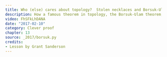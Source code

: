 ```yaml
---
title: Who (else) cares about topology?  Stolen necklaces and Borsuk-Ulam
description: How a famous theorem in topology, the Borsuk-Ulam theorem, can be used to solve a counting puzzle that seems completely distinct from topology.
video: FhSFkLhDANA
date: "2017-02-10"
category: Clever proof
chapter: 13
source: _2017/borsuk.py
credits:
- Lesson by Grant Sanderson
---
```

